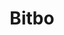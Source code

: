 ---
title: Bitbo
logo: /assets/images/c4.png
description: View live price action, monitor on-chain data, and track key economic indicators - all for free.
sites:
- link: https://bitbo.io/
  icon: link-45deg.svg
---